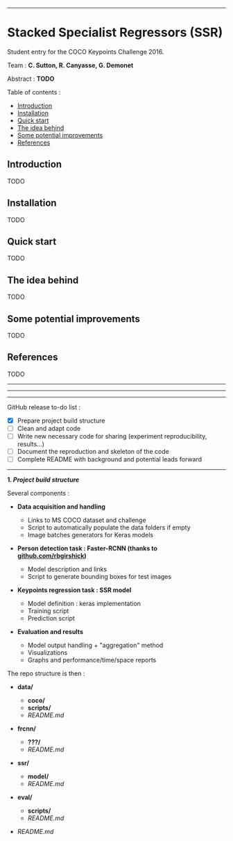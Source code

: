 ***

# Stacked Specialist Regressors (SSR)

Student entry for the COCO Keypoints Challenge 2016.

Team : 
**C. Sutton, R. Canyasse, G. Demonet**

Abstract :
**TODO**

Table of contents :

+ [Introduction](#introduction)
+ [Installation](#install)
+ [Quick start](#quickstart)
+ [The idea behind](#idea)
+ [Some potential improvements](#improvements)
+ [References](#references)

<a name="introduction"></a>
## Introduction

TODO

<a name="install"></a>
## Installation

TODO

<a name="quickstart"></a>
## Quick start

TODO

<a name="idea"></a>
## The idea behind

TODO

<a name="improvements"></a>
## Some potential improvements

TODO

<a name="references"></a>
## References

TODO

***
***
***

GitHub release to-do list :

- [x] Prepare project build structure
- [ ] Clean and adapt code
- [ ] Write new necessary code for sharing (experiment reproducibility, results...)
- [ ] Document the reproduction and skeleton of the code
- [ ] Complete README with background and potential leads forward

***

**1. _Project build structure_**

Several components :

+ **Data acquisition and handling**
    + Links to MS COCO dataset and challenge
    + Script to automatically populate the data folders if empty
    + Image batches generators for Keras models
    
+ **Person detection task : Faster-RCNN (thanks to [github.com/rbgirshick](https://github.com/rbgirshick/py-faster-rcnn))**
    + Model description and links
    + Script to generate bounding boxes for test images
    
+ **Keypoints regression task : SSR model**
    + Model definition : keras implementation
    + Training script
    + Prediction script
    
+ **Evaluation and results**
    + Model output handling + "aggregation" method
    + Visualizations
    + Graphs and performance/time/space reports
    
The repo structure is then :

+ **data/**
    + **coco/**
    + **scripts/**
    + _README.md_
    
+ **frcnn/**
    + **???/**
    + _README.md_
    
+ **ssr/**
    + **model/**
    + _README.md_
    
+ **eval/**
    + **scripts/**
    + _README.md_
    
+ _README.md_